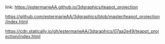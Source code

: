 link: 
https://estermarieAA.github.io/3dgraphics/teapot_projection

https://github.com/estermarieAA/3dgraphics/blob/master/teapot_projection/index.html

https://cdn.statically.io/gh/estermarieAA/3dgraphics/07aa2e49/teapot_projection/index.html
